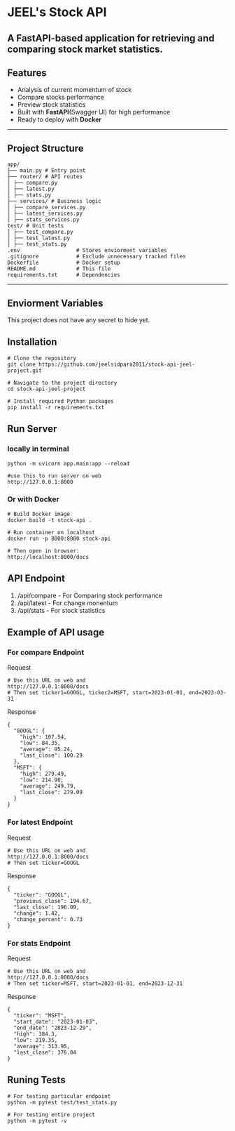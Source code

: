# JEEL's Stock API

A FastAPI-based application for retrieving and comparing stock market statistics.
---

## Features
- Analysis of current momentum of stock
- Compare stocks performance
- Preview stock statistics
- Built with **FastAPI**(Swagger UI) for high performance
- Ready to deploy with **Docker**

---

##  Project Structure
```
app/
├── main.py # Entry point
├── router/ # API routes
│ ├── compare.py
│ ├── latest.py
│ ├── stats.py
├── services/ # Business logic
│ ├── compare_services.py
│ ├── latest_services.py
│ ├── stats_services.py
test/ # Unit tests
│ ├── test_compare.py
│ ├── test_latest.py
│ ├── test_stats.py
.env                  # Stores enviorment variables
.gitignore            # Exclude unnecessary tracked files
Dockerfile            # Docker setup
README.md             # This file
requirements.txt      # Dependencies
```
---
## Enviorment Variables

This project does not have any secret to hide yet.

## Installation
```
# Clone the repository
git clone https://github.com/jeelsidpara2811/stock-api-jeel-project.git

# Navigate to the project directory
cd stock-api-jeel-project

# Install required Python packages
pip install -r requirements.txt
```
## Run Server
### locally in terminal 
```
python -m uvicorn app.main:app --reload

#use this to run server on web
http://127.0.0.1:8000 
```
### Or with Docker

```
# Build Docker image
docker build -t stock-api .

# Run container on localhost
docker run -p 8000:8000 stock-api

# Then open in browser:
http://localhost:8000/docs
```
## API Endpoint
1. /api/compare - For Comparing stock performance
2. /api/latest - For change monentum 
3. /api/stats - For stock statistics 

## Example of API usage

### For compare Endpoint
Request
```
# Use this URL on web and 
http://127.0.0.1:8000/docs 
# Then set ticker1=GOOGL, ticker2=MSFT, start=2023-01-01, end=2023-03-31
```
Response
```
{
  "GOOGL": {
    "high": 107.54,
    "low": 84.35,
    "average": 95.24,
    "last_close": 100.29
  },
  "MSFT": {
    "high": 279.49,
    "low": 214.98,
    "average": 249.79,
    "last_close": 279.09
  }
}
```
### For latest Endpoint
Request
```
# Use this URL on web and
http://127.0.0.1:8000/docs 
# Then set ticker=GOOGL
```
Response
```
{
  "ticker": "GOOGL",
  "previous_close": 194.67,
  "last_close": 196.09,
  "change": 1.42,
  "change_percent": 0.73
}
```
### For stats Endpoint
Request
```
# Use this URL on web and
http://127.0.0.1:8000/docs 
# Then set ticker=MSFT, start=2023-01-01, end=2023-12-31

```
Response
```
{
  "ticker": "MSFT",
  "start_date": "2023-01-03",
  "end_date": "2023-12-29",
  "high": 384.3,
  "low": 219.35,
  "average": 313.95,
  "last_close": 376.04
}
```
## Runing Tests
```
# For testing particular endpoint
python -m pytest test/test_stats.py

# For testing entire project
python -m pytest -v
```